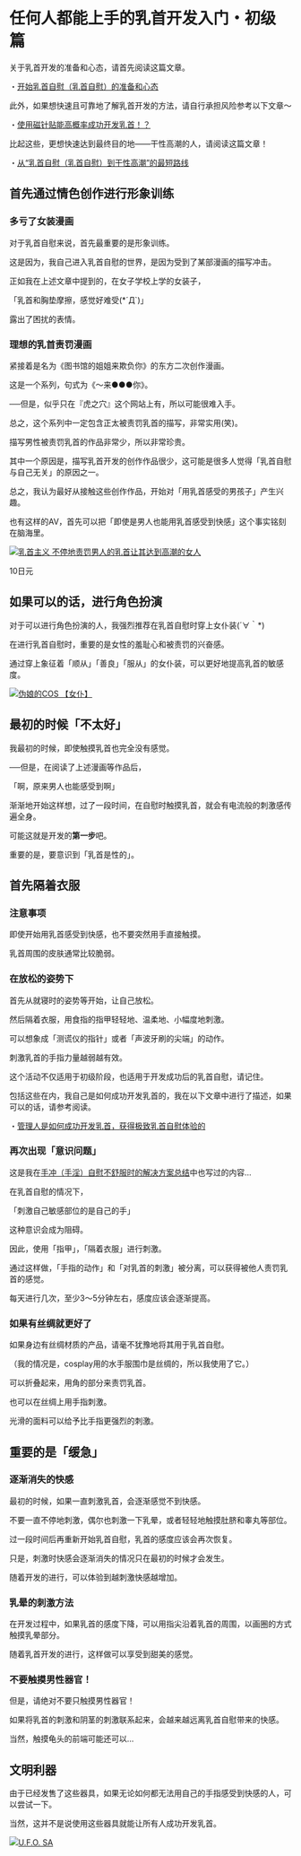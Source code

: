# 任何人都能上手的乳首开发入门・初级篇 [​](#任何人都能上手的乳首开发入门・初级篇)

关于乳首开发的准备和心态，请首先阅读这篇文章。

・[开始乳首自慰（乳首自慰）的准备和心态](/onanie-a/chikubi001.html)

此外，如果想快速且可靠地了解乳首开发的方法，请自行承担风险参考以下文章～

・[使用磁针贴能高概率成功开发乳首！？](/onanie-a/chikubi010.html)

比起这些，更想快速达到最终目的地——干性高潮的人，请阅读这篇文章！

・[从“乳首自慰（乳首自慰）到干性高潮”的最短路线](/onanie-a/chikubi018.html)

## 首先通过情色创作进行形象训练 [​](#首先通过情色创作进行形象训练)

### 多亏了女装漫画 [​](#多亏了女装漫画)

对于乳首自慰来说，首先最重要的是形象训练。

这是因为，我自己进入乳首自慰的世界，是因为受到了某部漫画的描写冲击。

正如我在上述文章中提到的，在女子学校上学的女装子，

「乳首和胸垫摩擦，感觉好难受(\*´Д\`)」

露出了困扰的表情。

### 理想的乳首责罚漫画 [​](#理想的乳首责罚漫画)

紧接着是名为《图书馆的姐姐来欺负你》的东方二次创作漫画。

这是一个系列，句式为《～来●●●你》。

──但是，似乎只在『虎之穴』这个网站上有，所以可能很难入手。

总之，这个系列中一定包含正太被责罚乳首的描写，非常实用(笑)。

描写男性被责罚乳首的作品非常少，所以非常珍贵。

其中一个原因是，描写乳首开发的创作作品很少，这可能是很多人觉得「乳首自慰与自己无关」的原因之一。

总之，我认为最好从接触这些创作作品，开始对「用乳首感受的男孩子」产生兴趣。

也有这样的AV，首先可以把「即使是男人也能用乳首感受到快感」这个事实铭刻在脑海里。

[![](https://pics.dmm.co.jp/digital/video/mgmf00045/mgmf00045ps.jpg)乳首主义 不停地责罚男人的乳首让其达到高潮的女人](https://al.dmm.co.jp/?lurl=https%3A%2F%2Fwww.dmm.co.jp%2Fppm%2Fvideo%2F-%2Fdetail%2F%3D%2Fcid%3Dmgmf00045%2F&af_id=AsanaYuuna-004&ch=search_link&ch_id=package_text)

10日元

## 如果可以的话，进行角色扮演 [​](#如果可以的话-进行角色扮演)

对于可以进行角色扮演的人，我强烈推荐在乳首自慰时穿上女仆装(´∀｀\*)

在进行乳首自慰时，重要的是女性的羞耻心和被责罚的兴奋感。

通过穿上象征着「顺从」「善良」「服从」的女仆装，可以更好地提高乳首的敏感度。

[![](https://img.e-nls.com/pict_pc/1_1396855047_m_tgb1a.jpg)伪娘的COS 【女仆】](https://www.e-nls.com/access.php?agency_id=af486217&pcode=7636)

## 最初的时候「不太好」 [​](#最初的时候「不太好」)

我最初的时候，即使触摸乳首也完全没有感觉。

──但是，在阅读了上述漫画等作品后，

「啊，原来男人也能感受到啊」

渐渐地开始这样想，过了一段时间，在自慰时触摸乳首，就会有电流般的刺激感传遍全身。

可能这就是开发的**第一步**吧。

重要的是，要意识到「乳首是性的」。

## 首先隔着衣服 [​](#首先隔着衣服)

### 注意事项 [​](#注意事项)

即使开始用乳首感受到快感，也不要突然用手直接触摸。

乳首周围的皮肤通常比较脆弱。

### 在放松的姿势下 [​](#在放松的姿势下)

首先从就寝时的姿势等开始，让自己放松。

然后隔着衣服，用食指的指甲轻轻地、温柔地、小幅度地刺激。

可以想象成「测谎仪的指针」或者「声波牙刷的尖端」的动作。

刺激乳首的手指力量越弱越有效。

这个活动不仅适用于初级阶段，也适用于开发成功后的乳首自慰，请记住。

包括这些在内，我自己是如何成功开发乳首的，我在以下文章中进行了描述，如果可以的话，请参考阅读。

・[管理人是如何成功开发乳首，获得极致乳首自慰体验的](/onanie-a/chikubi015.html)

### 再次出现「意识问题」 [​](#再次出现「意识问题」)

这是我在[手冲（手淫）自慰不舒服时的解决方案总结](/onanie-a/bimyou.html)中也写过的内容…

在乳首自慰的情况下，

「刺激自己敏感部位的是自己的手」

这种意识会成为阻碍。

因此，使用「指甲」，「隔着衣服」进行刺激。

通过这样做，「手指的动作」和「对乳首的刺激」被分离，可以获得被他人责罚乳首的感觉。

每天进行几次，至少3～5分钟左右，感度应该会逐渐提高。

### 如果有丝绸就更好了 [​](#如果有丝绸就更好了)

如果身边有丝绸材质的产品，请毫不犹豫地将其用于乳首自慰。

（我的情况是，cosplay用的水手服围巾是丝绸的，所以我使用了它。）

可以折叠起来，用角的部分来责罚乳首。

也可以在丝绸上用手指刺激。

光滑的面料可以给予比手指更强烈的刺激。

## 重要的是「缓急」 [​](#重要的是「缓急」)

### 逐渐消失的快感 [​](#逐渐消失的快感)

最初的时候，如果一直刺激乳首，会逐渐感觉不到快感。

不要一直不停地刺激，偶尔也刺激一下乳晕，或者轻轻地触摸肚脐和睾丸等部位。

过一段时间后再重新开始乳首自慰，乳首的感度应该会再次恢复。

只是，刺激时快感会逐渐消失的情况只在最初的时候才会发生。

随着开发的进行，可以体验到越刺激快感越增加。

### 乳晕的刺激方法 [​](#乳晕的刺激方法)

在开发过程中，如果乳首的感度下降，可以用指尖沿着乳首的周围，以画圈的方式触摸乳晕部分。

随着乳首开发的进行，这样做可以享受到甜美的感觉。

### 不要触摸男性器官！ [​](#不要触摸男性器官)

但是，请绝对不要只触摸男性器官！

如果将乳首的刺激和阴茎的刺激联系起来，会越来越远离乳首自慰带来的快感。

当然，触摸龟头的前端可能还可以…

## 文明利器 [​](#文明利器)

由于已经发售了这些器具，如果无论如何都无法用自己的手指感受到快感的人，可以尝试一下。

当然，这并不是说使用这些器具就能让所有人成功开发乳首。

[![](https://img.e-nls.com/pict_pc/1_1435719304_m_xjXoY.jpg)U.F.O. SA](https://www.e-nls.com/access.php?agency_id=af486217&pcode=7976)